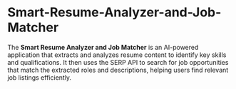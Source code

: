 # Smart-Resume-Analyzer-and-Job-Matcher
The **Smart Resume Analyzer and Job Matcher** is an AI-powered application that extracts and analyzes resume content to identify key skills and qualifications. It then uses the SERP API to search for job opportunities that match the extracted roles and descriptions, helping users find relevant job listings efficiently.
